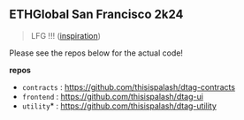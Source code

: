 ## ETHGlobal San Francisco 2k24
> LFG !!! ([inspiration](https://www.cs.cornell.edu/courses/cs3110/2016fa/a2/a2.html))

Please see the repos below for the actual code!

**repos**

- `contracts` : https://github.com/thisispalash/dtag-contracts
- `frontend` : https://github.com/thisispalash/dtag-ui
- `utility`* : https://github.com/thisispalash/dtag-utility
